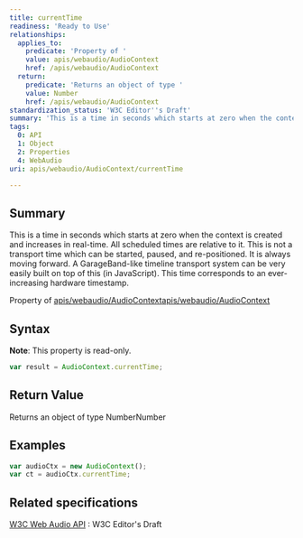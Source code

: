 ```yaml
---
title: currentTime
readiness: 'Ready to Use'
relationships:
  applies_to:
    predicate: 'Property of '
    value: apis/webaudio/AudioContext
    href: /apis/webaudio/AudioContext
  return:
    predicate: 'Returns an object of type '
    value: Number
    href: /apis/webaudio/AudioContext
standardization_status: 'W3C Editor''s Draft'
summary: 'This is a time in seconds which starts at zero when the context is created and increases in real-time. All scheduled times are relative to it. This is not a transport time which can be started, paused, and re-positioned. It is always moving forward. A GarageBand-like timeline transport system can be very easily built on top of this (in JavaScript). This time corresponds to an ever-increasing hardware timestamp.'
tags:
  0: API
  1: Object
  2: Properties
  4: WebAudio
uri: apis/webaudio/AudioContext/currentTime

---
```

## <span>Summary</span>

This is a time in seconds which starts at zero when the context is created and increases in real-time. All scheduled times are relative to it. This is not a transport time which can be started, paused, and re-positioned. It is always moving forward. A GarageBand-like timeline transport system can be very easily built on top of this (in JavaScript). This time corresponds to an ever-increasing hardware timestamp.

Property of [apis/webaudio/AudioContext](/apis/webaudio/AudioContext)[apis/webaudio/AudioContext](/apis/webaudio/AudioContext)

## <span>Syntax</span>

**Note**: This property is read-only.

``` js
var result = AudioContext.currentTime;
```

## <span>Return Value</span>

Returns an object of type NumberNumber

## <span>Examples</span>

``` js
var audioCtx = new AudioContext();
var ct = audioCtx.currentTime;
```

## <span>Related specifications</span>

[W3C Web Audio API](http://webaudio.github.io/web-audio-api/)
:   W3C Editor's Draft
